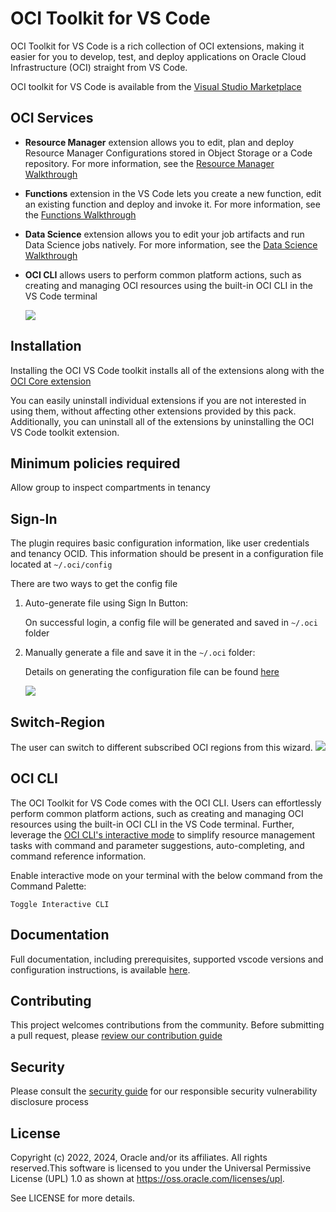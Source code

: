 # OCI Toolkit for VS Code

OCI Toolkit for VS Code is a rich collection of OCI extensions, making it easier for you to develop, test, and deploy applications on Oracle Cloud Infrastructure (OCI) straight from VS Code.

<!-- region exclude-from-marketplace -->
OCI toolkit for VS Code is available from the [Visual Studio Marketplace](https://marketplace.visualstudio.com/items?itemName=Oracle.oci-vscode-toolkit)

<!-- endregion exclude-from-marketplace -->

## OCI Services

- **Resource Manager** extension allows you to edit, plan and deploy Resource Manager Configurations stored in Object Storage or a Code repository. For more information, see the [Resource Manager Walkthrough](https://docs.cloud.oracle.com/iaas/Content/ResourceManager/Tasks/vscode.htm)
- **Functions** extension in the VS Code lets you create a new function, edit an existing function and deploy and invoke it. For more information, see the [Functions Walkthrough](https://docs.oracle.com/iaas/Content/Functions/Tasks/functionscreatingfunctions-usingVScodeplugin.htm)
- **Data Science** extension allows you to edit your job artifacts and run Data Science jobs natively. For more information, see the [Data Science Walkthrough](https://docs.oracle.com/en-us/iaas/data-science/using/vscode.htm)
- **OCI CLI** allows users to perform common platform actions, such as creating and managing OCI resources using the built-in OCI CLI in the VS Code terminal

    ![](./media/images/readme/oci_rms.gif)

## Installation

Installing the OCI VS Code toolkit installs all of the extensions along with the [OCI Core extension](https://marketplace.visualstudio.com/items?itemName=Oracle.oci-core)

You can easily uninstall individual extensions if you are not interested in using them, without affecting other extensions provided by this pack. Additionally, you can uninstall all of the extensions by uninstalling the OCI VS Code toolkit extension.

## Minimum policies required
Allow group <groupname> to inspect compartments in tenancy

## Sign-In

The plugin requires basic configuration information, like user credentials and tenancy OCID.
This information should be present in a configuration file located at `~/.oci/config`

There are two ways to get the config file

1. Auto-generate file using Sign In Button:

    On successful login, a config file will be generated and saved in `~/.oci` folder
    
2. Manually generate a file and save it in the `~/.oci` folder:

    Details on generating the configuration file can be found [here](https://docs.oracle.com/en-us/iaas/Content/API/Concepts/apisigningkey.htm#apisigningkey_topic_How_to_Generate_an_API_Signing_Key_Console)

    ![](./media/images/readme/sign_in_workflow_a.gif)

## Switch-Region

The user can switch to different subscribed OCI regions from this wizard.
  ![](./media/images/readme/switch-region.gif)

## OCI CLI

The OCI Toolkit for VS Code comes with the OCI CLI.  Users can effortlessly perform common platform actions, such as creating and managing OCI resources using the built-in OCI CLI in the VS Code terminal. Further, leverage the [OCI CLI's interactive mode](https://blogs.oracle.com/cloud-infrastructure/post/announcing-interactive-mode-for-oracle-cloud-infrastructure-command-line-interface) to simplify resource management tasks with command and parameter suggestions, auto-completing, and command reference information.

Enable interactive mode on your terminal with the below command from the Command Palette:
```
Toggle Interactive CLI
```

## Documentation

Full documentation, including prerequisites, supported vscode versions and configuration instructions, is available [here](https://docs.oracle.com/iaas/Content/API/SDKDocs/vscode_plugins_intro.htm).

## Contributing

This project welcomes contributions from the community. Before submitting a pull request, please [review our contribution guide](./CONTRIBUTING.md)

## Security

Please consult the [security guide](./SECURITY.md) for our responsible security vulnerability disclosure process

## License

Copyright (c) 2022, 2024, Oracle and/or its affiliates. All rights reserved.This software is licensed to you under the Universal Permissive License (UPL) 1.0 as shown at https://oss.oracle.com/licenses/upl.

See LICENSE for more details.